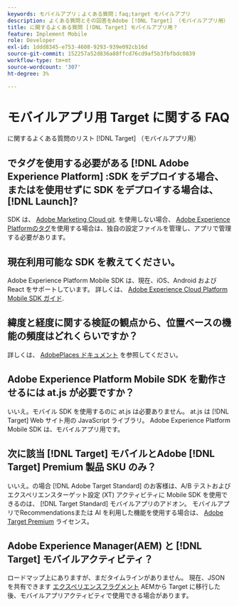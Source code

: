 ```yaml
---
keywords: モバイルアプリ；よくある質問；faq;target モバイルアプリ
description: よくある質問とその回答をAdobe [!DNL Target] （モバイルアプリ用）
title: に関するよくある質問 [!DNL Target] モバイルアプリ用？
feature: Implement Mobile
role: Developer
exl-id: 1ddd8345-e753-4608-9293-939e092cb16d
source-git-commit: 152257a52d836a88ffcd76cd9af5b3fbfbdc0839
workflow-type: tm+mt
source-wordcount: '307'
ht-degree: 3%

---
```


# モバイルアプリ用 Target に関する FAQ

に関するよくある質問のリスト [!DNL Target] （モバイルアプリ用）

## でタグを使用する必要がある [!DNL Adobe Experience Platform] :SDK をデプロイする場合、またはを使用せずに SDK をデプロイする場合は、 [!DNL Launch]?

SDK は、 [Adobe Marketing Cloud git](https://github.com/Adobe-Marketing-Cloud/acp-sdks/). を使用しない場合、 [Adobe Experience Platformのタグ](https://experienceleague.adobe.com/docs/experience-platform/tags/home.html?lang=ja)を使用する場合は、独自の設定ファイルを管理し、アプリで管理する必要があります。

## 現在利用可能な SDK を教えてください。

Adobe Experience Platform Mobile SDK は、現在、iOS、Android および React をサポートしています。 詳しくは、 [Adobe Experience Cloud Platform Mobile SDK ガイド](https://aep-sdks.gitbook.io/docs/).

## 緯度と経度に関する検証の観点から、位置ベースの機能の頻度はどれくらいですか？

詳しくは、 [AdobePlaces ドキュメント](https://placesdocs.com/places-services-by-adobe-documentation/) を参照してください。

## Adobe Experience Platform Mobile SDK を動作させるには at.js が必要ですか？

いいえ。モバイル SDK を使用するのに at.js は必要ありません。 at.js は [!DNL Target] Web サイト用の JavaScript ライブラリ。 Adobe Experience Platform Mobile SDK は、モバイルアプリ用です。

## 次に該当 [!DNL Target] モバイルとAdobe [!DNL Target] Premium 製品 SKU のみ？

いいえ。の場合 [!DNL Adobe Target Standard] のお客様は、A/B テストおよびエクスペリエンスターゲット設定 (XT) アクティビティに Mobile SDK を使用できるのは、 [!DNL Target Standard] モバイルアプリのアドオン。 モバイルアプリでRecommendationsまたは AI を利用した機能を使用する場合は、 [Adobe Target Premium](/help/main/c-intro/intro.md#premium) ライセンス。

## Adobe Experience Manager(AEM) と [!DNL Target] モバイルアクティビティ？

ロードマップ上にありますが、まだタイムラインがありません。 現在、JSON を共有できます [エクスペリエンスフラグメント](/help/main/c-experiences/c-manage-content/aem-experience-fragments.md) AEMから Target に移行した後、モバイルアプリアクティビティで使用できる場合があります。
